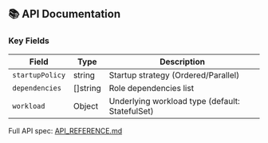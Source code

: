 ## 📚 API Documentation

### Key Fields

| Field           | Type     | Description                                     |
|-----------------|----------|-------------------------------------------------|
| `startupPolicy` | string   | Startup strategy (Ordered/Parallel)             |
| `dependencies`  | []string | Role dependencies list                          |
| `workload`      | Object   | Underlying workload type (default: StatefulSet) |

Full API spec: [API_REFERENCE.md]()